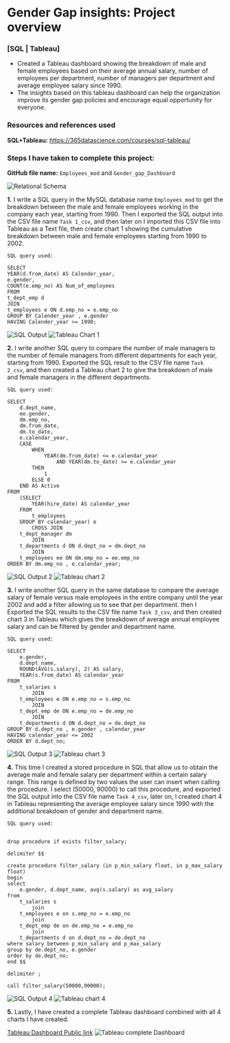 # Gender Gap insights: Project overview
### [SQL | Tableau]

* Created a Tableau dashboard showing the breakdown of male and female employees based on their average annual salary, number of employees per department, number of managers per department and average employee salary since 1990.
* The insights based on this tableau dashboard can help the organization improve its gender gap policies and encourage equal opportunity for everyone.

### Resources and references used

**SQL+Tableau:** https://365datascience.com/courses/sql-tableau/

### Steps I have taken to complete this project:
**GitHub file name:** `Employees_mod` and `Gender_gap_Dashboard`

![](https://github.com/Inder-rana/course_projects/blob/main/Gender_gap_SQL_Tableau/image_database.PNG "Relational Schema")

**1.** I write a SQL query in the MySQL database name `Employees_mod` to get the breakdown between the male and female employees working in the company each year, starting from 1990. Then I exported the SQL output into the CSV file name `Task 1_csv`, and then later on I imported this CSV file into Tableau as a Text file, then create chart 1 showing the cumulative breakdown between male and female employees starting from 1990 to 2002.


	SQL query used: 

```
SELECT
YEAR(d.from_date) AS Calender_year,
e.gender,
COUNT(e.emp_no) AS Num_of_employees
FROM
t_dept_emp d
JOIN
t_employees e ON d.emp_no = e.emp_no
GROUP BY Calender_year , e.gender
HAVING Calender_year >= 1990;
```


![SQL Output](https://github.com/Inder-rana/course_projects/blob/main/Gender_gap_SQL_Tableau/images/image_SQL_output_task1.PNG "SQL Output 1")
![Tableau Chart 1](https://github.com/Inder-rana/course_projects/blob/main/Gender_gap_SQL_Tableau/images/image_chart1.PNG "Tableau chart 1")



**2.** I write another SQL query to compare the number of male managers to the number of female managers from different departments for each year, starting from 1990. Exported the SQL result to the CSV file name `Task 2_csv`, and then created a Tableau chart 2 to give the breakdown of male and female managers in the different departments.


	SQL query used:

```
SELECT 
    d.dept_name,
    ee.gender,
    dm.emp_no,
    dm.from_date,
    dm.to_date,
    e.calendar_year,
    CASE
        WHEN
            YEAR(dm.from_date) <= e.calendar_year
                AND YEAR(dm.to_date) >= e.calendar_year
        THEN
            1
        ELSE 0
    END AS Active
FROM
    (SELECT 
        YEAR(hire_date) AS calendar_year
    FROM
        t_employees
    GROUP BY calendar_year) e
        CROSS JOIN
    t_dept_manager dm
        JOIN
    t_departments d ON d.dept_no = dm.dept_no
        JOIN
    t_employees ee ON dm.emp_no = ee.emp_no
ORDER BY dm.emp_no , e.calendar_year;
```

![](https://github.com/Inder-rana/course_projects/blob/main/Gender_gap_SQL_Tableau/images/image_SQL_output_task2.PNG "SQL Output 2")
![](https://github.com/Inder-rana/course_projects/blob/main/Gender_gap_SQL_Tableau/images/image_chart2.PNG "Tableau chart 2")



**3.** I write another SQL query in the same database to compare the average salary of female versus male employees in the entire company until the year 2002 and add a filter allowing us to see that per department. then I Exported the SQL results to the CSV file name `Task 3_csv`, and then created chart 3 in Tableau which gives the breakdown of average annual employee salary and can be filtered by gender and department name.

	SQL query used:

```
SELECT 
    e.gender,
    d.dept_name,
    ROUND(AVG(s.salary), 2) AS salary,
    YEAR(s.from_date) AS calendar_year
FROM
    t_salaries s
        JOIN
    t_employees e ON e.emp_no = s.emp_no
        JOIN
    t_dept_emp de ON e.emp_no = de.emp_no
        JOIN
    t_departments d ON d.dept_no = de.dept_no
GROUP BY d.dept_no , e.gender , calendar_year
HAVING calendar_year <= 2002
ORDER BY d.dept_no;
```

![](https://github.com/Inder-rana/course_projects/blob/main/Gender_gap_SQL_Tableau/images/image_SQL_output_task3.PNG "SQL Output 3")
![](https://github.com/Inder-rana/course_projects/blob/main/Gender_gap_SQL_Tableau/images/image_chart3.PNG "Tableau chart 3")


**4.** This time I created a stored procedure in SQL that allow us to obtain the average male and female salary per department within a certain salary range. This range is defined by two values the user can insert when calling the procedure. I select (50000, 90000) to call this procedure, and exported the SQL output into the CSV file name `Task 4_csv`, later on, I created chart 4 in Tableau representing the average employee salary since 1990 with the additional breakdown of gender and department name.

	SQL query used:

```

drop procedure if exists filter_salary;

delimiter $$

create procedure filter_salary (in p_min_salary float, in p_max_salary float)
begin
select
	e.gender, d.dept_name, avg(s.salary) as avg_salary
from
	t_salaries s
		join
    t_employees e on s.emp_no = e.emp_no
		join
    t_dept_emp de on de.emp_no = e.emp_no
		join
    t_departments d on d.dept_no = de.dept_no
where salary between p_min_salary and p_max_salary
group by de.dept_no, e.gender
order by de.dept_no;
end $$

delimiter ;

call filter_salary(50000,90000);
```

![](https://github.com/Inder-rana/course_projects/blob/main/Gender_gap_SQL_Tableau/images/image_SQL_output_task4.PNG "SQL Output 4")
![](https://github.com/Inder-rana/course_projects/blob/main/Gender_gap_SQL_Tableau/images/image_chart4.PNG "Tableau chart 4")

**5.** Lastly, I have created a complete Tableau dashboard combined with all 4 charts I have created. 

[Tableau Dashboard Public link](https://public.tableau.com/app/profile/inderjeet.singh4420/viz/GenderGap_16817125020040/Dashboard1)
![](https://github.com/Inder-rana/course_projects/blob/main/Gender_gap_SQL_Tableau/images/image_gender_gap_dashboard.PNG "Tableau complete Dashboard")







